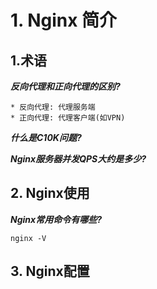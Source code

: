 # 1. Nginx 简介

## 1.术语

**_反向代理和正向代理的区别?_**

```
* 反向代理: 代理服务端
* 正向代理: 代理客户端(如VPN)
```

***什么是C10K问题?***

***Nginx服务器并发QPS大约是多少?***

## 2. Nginx使用

***Nginx常用命令有哪些?***

```
nginx -V
```

## 3. Nginx配置
